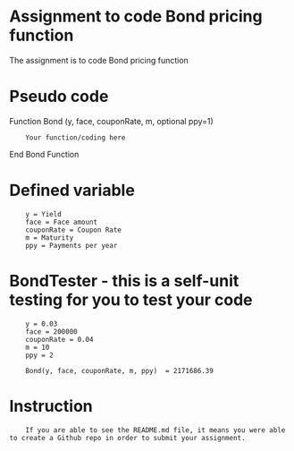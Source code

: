 # Assignment to code Bond pricing function
The assignment is to code Bond pricing function

# Pseudo code
Function Bond (y, face, couponRate, m, optional ppy=1)

        Your function/coding here
  
End Bond Function


# Defined variable
        y = Yield
        face = Face amount
        couponRate = Coupon Rate
        m = Maturity
        ppy = Payments per year


# BondTester - this is a self-unit testing for you to test your code

        y = 0.03
        face = 200000
        couponRate = 0.04
        m = 10
        ppy = 2
        
        Bond(y, face, couponRate, m, ppy)  = 2171686.39
        
 # Instruction
        
        If you are able to see the README.md file, it means you were able to create a Github repo in order to submit your assignment.
        
 
        
